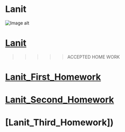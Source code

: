# Lanit
![Image alt](https://i.ytimg.com/vi/MIDNu9tZcD8/maxresdefault.jpg) 


# [Lanit](https://www.lanit.ru)

>>>>>ACCEPTED HOME WORK

# [Lanit_First_Homework](https://github.com/vld7wn/Lanit/tree/main/homeWork1/src/main/java/HomeWork1)


# [Lanit_Second_Homework](https://github.com/vld7wn/Lanit/tree/main/HomeWork2/src/main/java)


# [Lanit_Third_Homework])

